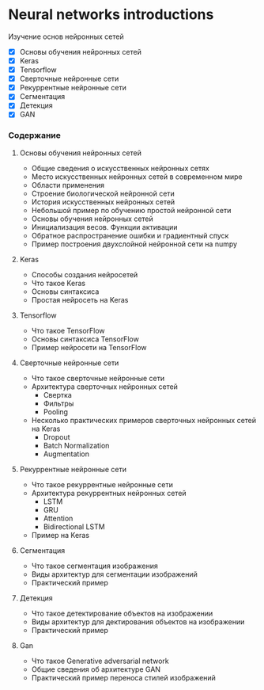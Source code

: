 # Neural networks introductions
Изучение основ нейронных сетей

- [x] Основы обучения нейронных сетей
- [x] Keras
- [x] Tensorflow
- [x] Сверточные нейронные сети
- [x] Рекуррентные нейронные сети
- [x] Сегментация
- [x] Детекция
- [x] GAN

### Содержание 

1. Основы обучения нейронных сетей
    + Общие сведения о искусственных нейронных сетях
    + Место искусственных нейронных сетей в современном мире
    + Области применения
    + Строение биологической нейронной сети
    + История искусственных нейронных сетей
    + Небольшой пример по обучению простой нейронной сети
    + Основы обучения нейронных сетей
    + Инициализация весов. Функции активации
    + Обратное распространение ошибки и градиентный спуск
    + Пример построения двухслойной нейронной сети на numpy
   
2. Keras
    + Способы создания нейросетей
    + Что такое Keras
    + Основы синтаксиса
    + Простая нейросеть на Keras

3. Tensorflow
    + Что такое TensorFlow
    + Основы синтаксиса TensorFlow
    + Пример нейросети на TensorFlow
    
4. Сверточные нейронные сети
    + Что такое сверточные нейронные сети
    + Архитектура сверточных нейронных сетей
        + Свертка
        + Фильтры
        + Pooling
    + Несколько практических примеров сверточных нейронных сетей на Keras 
        + Dropout
        + Batch Normalization
        + Augmentation

5. Рекуррентные нейронные сети
    + Что такое рекуррентные нейронные сети
    + Архитектура рекуррентных нейронных сетей
        + LSTM
        + GRU
        + Attention
        + Bidirectional LSTM
    + Пример на Keras
  
6. Сегментация
    + Что такое сегментация изображения
    + Виды архитектур для сегментации изображений
    + Практический пример 
  
7. Детекция
    + Что такое детектирование объектов на изображении
    + Виды архитектур для дектирования объектов на изображении
    + Практический пример  

8. Gan
    + Что такое Generative adversarial network
    + Общие сведения об архитектуре GAN
    + Практический пример переноса стилей изображений

